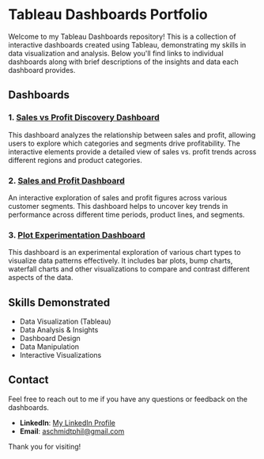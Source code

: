 # Tableau Dashboards Portfolio

Welcome to my Tableau Dashboards repository! This is a collection of interactive dashboards created using Tableau, demonstrating my skills in data visualization and analysis. Below you'll find links to individual dashboards along with brief descriptions of the insights and data each dashboard provides.

## Dashboards

### 1. [Sales vs Profit Discovery Dashboard](https://public.tableau.com/app/profile/alexander.schmidt1683/viz/Salesvs_ProfitDiscoveryDashboard/Dashboard1?publish=yes)
This dashboard analyzes the relationship between sales and profit, allowing users to explore which categories and segments drive profitability. The interactive elements provide a detailed view of sales vs. profit trends across different regions and product categories.

### 2. [Sales and Profit Dashboard](https://public.tableau.com/app/profile/alexander.schmidt1683/viz/SalesandProfitDashboard_17296207668300/Task1Dashboard2?publish=yes)
An interactive exploration of sales and profit figures across various customer segments. This dashboard helps to uncover key trends in performance across different time periods, product lines, and segments.

### 3. [Plot Experimentation Dashboard](https://public.tableau.com/authoring/PlotExperimentationDashboard/PlotExperimentation#1)
This dashboard is an experimental exploration of various chart types to visualize data patterns effectively. It includes bar plots, bump charts, waterfall charts and other visualizations to compare and contrast different aspects of the data.

## Skills Demonstrated
- Data Visualization (Tableau)
- Data Analysis & Insights
- Dashboard Design
- Data Manipulation
- Interactive Visualizations

## Contact
Feel free to reach out to me if you have any questions or feedback on the dashboards.

- **LinkedIn**: [My LinkedIn Profile](https://www.linkedin.com/in/alexander-schmidt/)
- **Email**: [aschmidtphil@gmail.com](mailto:aschmidtphil@gmail.com)

Thank you for visiting!
